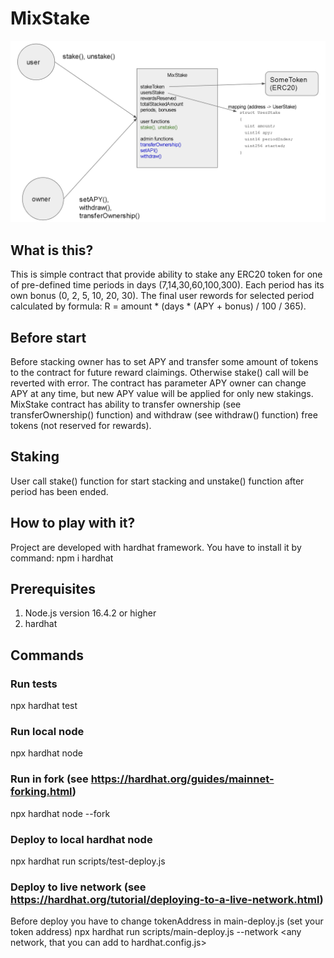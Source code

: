 # MixStake

![alt text](https://github.com/ViktorYurov/mixstake/blob/main/MixStake.jpg?raw=true)

## What is this?

This is simple contract that provide ability to stake any ERC20 token for one of pre-defined time periods in days (7,14,30,60,100,300). Each period has its own bonus (0, 2, 5, 10, 20, 30). The final user rewords for selected period calculated by formula: R = amount * (days * (APY + bonus) / 100 / 365).

## Before start
Before stacking owner has to set APY and transfer some amount of tokens to the contract for future reward claimings. Otherwise stake() call will be reverted with error. The contract has parameter APY owner can change APY at any time, but new APY value will be applied for only new stakings. MixStake contract has ability to transfer ownership (see transferOwnership() function) and withdraw (see withdraw() function) free tokens (not reserved for rewards). 

## Staking
User call stake() function for start stacking and unstake() function after period has been ended. 

## How to play with it?
Project are developed with hardhat framework. You have to install it by command:
npm i hardhat

## Prerequisites
1. Node.js version 16.4.2 or higher
2. hardhat

## Commands

### Run tests
npx hardhat test

### Run local node
npx hardhat node

### Run in fork (see https://hardhat.org/guides/mainnet-forking.html)
npx hardhat node --fork <url>
  
### Deploy to local hardhat node
npx hardhat run scripts/test-deploy.js

### Deploy to live network (see https://hardhat.org/tutorial/deploying-to-a-live-network.html)
Before deploy you have to change tokenAddress in main-deploy.js (set your token address)
npx hardhat run scripts/main-deploy.js --network <any network, that you can add to hardhat.config.js> 

